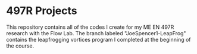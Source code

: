 # 497R Projects
This repository contains all of the codes I create for my ME EN 497R research with the Flow Lab.
The branch labeled "JoeSpencer1-LeapFrog" contains the leapfrogging vortices program I completed at the beginning of the course.
